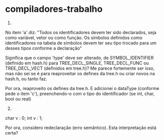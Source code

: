 # compiladores-trabalho

1)
No item 'a' diz:
"Todos os identificadores devem ter sido declarados, seja como variável, vetor ou como função. Os símbolos definidos como identificadores na tabela de símbolos devem ter seu tipo trocado para um desses tipos conforme a declaração"

Significa que o campo 'type' deve ser alterado, de SYMBOL_IDENTIFIER (definido em hash.h) para TREE_DECL_SINGLE, TREE_DECL_FUNC ou TREE_DECL_VECT (definidos em tree.h)? Me parece fortemente ser isso, mas não sei se é para reaproveitar os defines da tree.h ou criar novos na hash.h, ou tanto faz.

Por ora, reaproveito os defines da tree.h. E adicionei o dataType (conforme pede o item 'c'), preenchendo-o com o tipo do identificador (se int, char, bool ou real)

2)
char v : 0;
int v : 1;

Por ora, considero redeclaração (erro semântico). Esta interpretação está certa?


